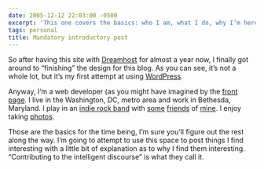 ```yaml
---
date: 2005-12-12 22:03:00 -0500
excerpt: 'This one covers the basics: who I am, what I do, why I’m here… Ya know, the good stuff.'
tags: personal
title: Mandatory introductory post
---
```


So after having this site with [Dreamhost](http://www.dreamhost.com/) for almost a year now, I finally got around to “finishing” the design for this blog. As you can see, it’s not a whole lot, but it’s my first attempt at using [WordPress](http://www.wordpress.org/).

Anyway, I’m a web developer (as you might have imagined by the [front page](/). I live in the Washington, DC, metro area and work in Bethesda, Maryland. I play in an [indie rock band](http://www.mir-rock.com/) with [some](http://www.carbaja.com/) [friends](http://lamarocket.blogspot.com/) of [mine](http://fistagon7.blogspot.com/). I enjoy taking [photos](http://flickr.com/photos/jgarber/).

Those are the basics for the time being, I’m sure you’ll figure out the rest along the way. I’m going to attempt to use this space to post things I find interesting with a little bit of explanation as to why I find them interesting. “Contributing to the intelligent discourse” is what they call it.